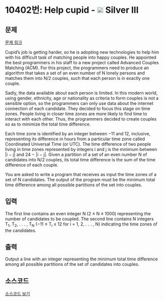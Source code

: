 # 10402번: Help cupid - <img src="https://static.solved.ac/tier_small/8.svg" style="height:20px" /> Silver III

<!-- performance -->

<!-- 문제 제출 후 깃허브에 푸시를 했을 때 제출한 코드의 성능이 입력될 공간입니다.-->

<!-- end -->

## 문제

[문제 링크](https://boj.kr/10402)


<p>Cupid’s job is getting harder, so he is adopting new technologies to help him with his difficult task of matching people into happy couples. He appointed the best programmers in his staff to a new project called Advanced Couples Matching (ACM). For this project, the programmers need to produce an algorithm that takes a set of an even number of N lonely persons and matches them into N/2 couples, such that each person is in exactly one couple.</p>

<p>Sadly, the data available about each person is limited. In this modern world, using gender, ethnicity, age or nationality as criteria to form couples is not a sensible option, so the programmers can only use data about the internet connection of each candidate. They decided to focus this stage on time zones. People living in closer time zones are more likely to find time to interact with each other. Thus, the programmers decided to create couples so as to minimize the total time difference.</p>

<p>Each time zone is identified by an integer between −11 and 12, inclusive, representing its difference in hours from a particular time zone called Coordinated Universal Time (or UTC). The time difference of two people living in time zones represented by integers i and j is the minimum between |i − j| and 24 − |i − j|. Given a partition of a set of an even number N of candidates into N/2 couples, its total time difference is the sum of the time difference of each couple.</p>

<p>You are asked to write a program that receives as input the time zones of a set of N candidates. The output of the program must be the minimum total time difference among all possible partitions of the set into couples.</p>



## 입력


<p>The first line contains an even integer N (2 ≤ N ≤ 1000) representing the number of candidates to be coupled. The second line contains N integers T<sub>1</sub>, T<sub>2</sub>, . . . , T<sub>N</sub> (−11 ≤ T<sub>i</sub> ≤ 12 for i = 1, 2, . . . , N) indicating the time zones of the candidates.</p>



## 출력


<p>Output a line with an integer representing the minimum total time difference among all possible partitions of the set of candidates into couples.</p>



## 소스코드

[소스코드 보기](Help%20cupid.cpp)